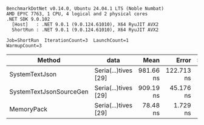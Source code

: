 ```

BenchmarkDotNet v0.14.0, Ubuntu 24.04.1 LTS (Noble Numbat)
AMD EPYC 7763, 1 CPU, 4 logical and 2 physical cores
.NET SDK 9.0.102
  [Host]   : .NET 9.0.1 (9.0.124.61010), X64 RyuJIT AVX2
  ShortRun : .NET 9.0.1 (9.0.124.61010), X64 RyuJIT AVX2

Job=ShortRun  IterationCount=3  LaunchCount=1  
WarmupCount=3  

```
| Method                  | data                 | Mean      | Error      | StdDev   | Min       | Max       | Gen0   | Allocated |
|------------------------ |--------------------- |----------:|-----------:|---------:|----------:|----------:|-------:|----------:|
| SystemTextJson          | Seria(...)tives [29] | 981.66 ns | 122.713 ns | 6.726 ns | 974.53 ns | 987.90 ns | 0.0267 |     464 B |
| SystemTextJsonSourceGen | Seria(...)tives [29] | 909.19 ns |  45.176 ns | 2.476 ns | 907.70 ns | 912.05 ns | 0.0334 |     568 B |
| MemoryPack              | Seria(...)tives [29] |  78.48 ns |   1.729 ns | 0.095 ns |  78.41 ns |  78.59 ns | 0.0072 |     120 B |
